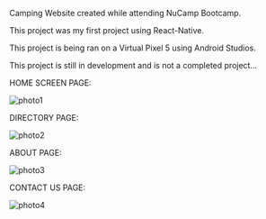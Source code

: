 Camping Website created while attending NuCamp Bootcamp.

This project was my first project using React-Native. 

This project is being ran on a Virtual Pixel 5 using Android Studios.

This project is still in development and is not a completed project...




HOME SCREEN PAGE:


![photo1](https://github.com/user-attachments/assets/3139276f-8171-425d-a222-4ee1eca1d32d) 



DIRECTORY PAGE:


![photo2](https://github.com/user-attachments/assets/318eb429-9969-498a-9cbf-46a28d9bda01)



ABOUT PAGE:


![photo3](https://github.com/user-attachments/assets/6af5d98f-11d8-47af-a32e-ec9947bf4053) 



CONTACT US PAGE:


![photo4](https://github.com/user-attachments/assets/d132c609-2442-4edb-9be5-f06ae3d64a9e)
